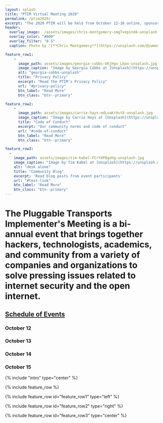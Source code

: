 ```yaml
---
layout: splash
title: "PTIM Virtual Meeting 2020"
permalink: /ptim2020/
excerpt: "The 2020 PTIM will be held from October 12-16 online, sponsored by Internews"
header:
  overlay_image:  /assets/images/chris-montgomery-smgTvepind4-unsplash.jpg
  overlay_color: "#000"
  overlay_filter: "0.5"
  caption: Photo by "[**Chris Montgomery**](https://unsplash.com/@cwmonty)" on "[**Unsplash**](https://unsplash.com/s/photos/conference)"

feature_row1:
    -
      image_path: assets/images/georgie-cobbs-bKjHgo_Lbpo-unsplash.jpg
      image_caption: "Image by Georgia Cobbs at [Unsplash](https://unsplash.com/)"
      alt: "georgia-cobbs-unsplash"
      title: "Privacy Policy"
      excerpt: "Read the PTIM's Privacy Policy"
      url: "#privacy-policy"
      btn_label: "Read More"
      btn_class: "btn--primary"

feature_row2:
    -
      image_path: assets/images/carrie-hays-mdLoaKr9vt8-unsplash.jpg
      image_caption: "Image by Carrie Hays at [Unsplash](https://unsplash.com/)"
      title: "Code of Conduct"
      excerpt: "Our community norms and code of conduct"
      url: "#code-of-conduct"
      btn_label: "Read More"
      btn_class: "btn--primary"

feature_row3:
  -
    image_path: assets/images/tim-kabel-FCrYdP8gohg-unsplash.jpg
    image_caption: "Image by Tim Kabel at [Unsplash](https://unsplash.com/)"
    alt: "desk alone"
    title: "Community Blog"
    excerpt: 'Read blog posts from event participants'
    url: "#test-link"
    btn_label: "Read More"
    btn_class: "btn--primary"
---
```


# The Pluggable Transports Implementer's Meeting is a bi-annual event that brings together hackers, technologists, academics, and community from a variety of companies and organizations to solve pressing issues related to internet security and the open internet.

## [Schedule of Events](#schedule)

### October 12

### October 13


### October 14



### October 15

{% include "intro" type="center" %}

{% include feature_row %}

{% include feature_row id="feature_row1" type="left" %}

{% include feature_row id="feature_row2" type="right" %}

{% include feature_row id="feature_row3" type="center" %}

